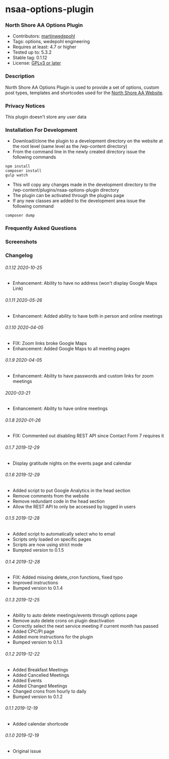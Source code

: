 # nsaa-options-plugin
### North Shore AA Options Plugin

* Contributors: [martinwedepohl](https://en.gravatar.com/martinwedepohl) 
* Tags: options, wedepohl engineering
* Requires at least: 4.7 or higher
* Tested up to: 5.3.2
* Stable tag: 0.1.12
* License: [GPLv3 or later](https://www.gnu.org/licenses/gpl-3.0.html)

### Description
North Shore AA Options Plugin is used to provide a set of options, custom post types, templates and shortcodes used for the [North Shore AA Website](https://northshoreaa.org).

### Privacy Notices
This plugin doesn't store any user data

### Installation For Development
- Download/clone the plugin to a development directory on the website at the root level (same level as the /wp-content directory)
- From the command line in the newly created directory issue the following commands
```
npm install
composer install
gulp watch
```
- This will copy any changes made in the development directory to the /wp-content/plugins/nsaa-options-plugin directory
- The plugin can be activated through the plugins page
- If any new classes are added to the development area issue the following command
```
composer dump
```

### Frequently Asked Questions

### Screenshots

### Changelog

###### 0.1.12 2020-10-25
* Enhancement: Ability to have no address (won't display Google Maps Link)

###### 0.1.11 2020-05-26
* Enhancement: Added ability to have both in person and online meetings

###### 0.1.10 2020-04-05
* FIX: Zoom links broke Google Maps
* Enhancement: Added Google Maps to all meeting pages

###### 0.1.9 2020-04-05
* Enhancement: Ability to have passwords and custom links for zoom meetings

###### 2020-03-21
* Enhancement: Ability to have online meetings

###### 0.1.8 2020-01-26
* FIX: Commented out disabling REST API since Contact Form 7 requires it

###### 0.1.7 2019-12-29
* Display gratitude nights on the events page and calendar

###### 0.1.6 2019-12-29
* Added script to put Google Analytics in the head section
* Remove comments from the website
* Remove redundant code in the head section
* Allow the REST API to only be accessed by logged in users

###### 0.1.5 2019-12-28
* Added script to automatically select who to email
* Scripts only loaded on specific pages
* Scripts are now using strict mode
* Bumpted version to 0.1.5

###### 0.1.4 2019-12-28
* FIX: Added missing delete_cron functions, fixed typo
* Improved instructions
* Bumped version to 0.1.4

###### 0.1.3 2019-12-25
* Ability to auto delete meetings/events through options page
* Remove auto delete crons on plugin deactivation
* Correctly select the next service meeting if current month has passed
* Added CPC/PI page
* Added more instructions for the plugin
* Bumped version to 0.1.3

###### 0.1.2 2019-12-22
* Added Breakfast Meetings
* Added Cancelled Meetings
* Added Events
* Added Changed Meetings
* Changed crons from hourly to daily
* Bumped version to 0.1.2

###### 0.1.1 2019-12-19
* Added calendar shortcode

###### 0.1.0 2019-12-19
* Original issue
